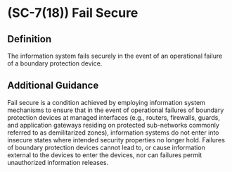 
# (SC-7(18)) Fail Secure

## Definition

The information system fails securely in the event of an operational failure of a boundary protection device.

## Additional Guidance

Fail secure is a condition achieved by employing information system mechanisms to ensure that in the event of operational failures of boundary protection devices at managed interfaces (e.g., routers, firewalls, guards, and application gateways residing on protected sub-networks commonly referred to as demilitarized zones), information systems do not enter into insecure states where intended security properties no longer hold. Failures of boundary protection devices cannot lead to, or cause information external to the devices to enter the devices, nor can failures permit unauthorized information releases.
